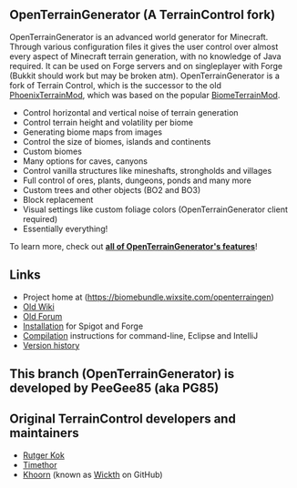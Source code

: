 ##  OpenTerrainGenerator (A TerrainControl fork)

OpenTerrainGenerator is an advanced world generator for Minecraft. Through various configuration files it gives the user control over almost every aspect of Minecraft terrain generation, with no knowledge of Java required. It can be used on Forge servers and on singleplayer with Forge (Bukkit should work but may be broken atm). OpenTerrainGenerator is a fork of Terrain Control, which is the successor to the old <a href="http://www.minecraftforum.net/topic/313991-phoenixterrainmod/">PhoenixTerrainMod</a>, which was based on the popular <a href="http://www.minecraftforum.net/topic/71565-biomemod/">BiomeTerrainMod</a>. 

<ul>
<li>Control horizontal and vertical noise of terrain generation</li>
<li>Control terrain height and volatility per biome</li>
<li>Generating biome maps from images</li>
<li>Control the size of biomes, islands and continents</li>
<li>Custom biomes</li>
<li>Many options for caves, canyons</li>
<li>Control vanilla structures like mineshafts, strongholds and villages</li>
<li>Full control of ores, plants, dungeons, ponds and many more</li>
<li>Custom trees and other objects (BO2 and BO3)</li>
<li>Block replacement</li>
<li>Visual settings like custom foliage colors (OpenTerrainGenerator client required)</li>
<li>Essentially everything!</li>
</ul>
To learn more, check out <a href="https://biomebundle.wixsite.com/openterraingen"><strong>all of OpenTerrainGenerator's features</strong></a>!

## Links
* Project home at (https://biomebundle.wixsite.com/openterraingen)
* [Old Wiki](https://github.com/MCTCP/TerrainControl/wiki/)
* [Old Forum](http://forum.mctcp.com/)
* [Installation](https://github.com/MCTCP/TerrainControl/wiki/Installation-instructions) for Spigot and Forge
* [Compilation](./COMPILING.md) instructions for command-line, Eclipse and IntelliJ
* [Version history](https://github.com/MCTCP/TerrainControl/wiki/Version-history)

## This branch (OpenTerrainGenerator) is developed by PeeGee85 (aka PG85)

## Original TerrainControl developers and maintainers
* <a href="https://github.com/rutgerkok">Rutger Kok</a>
* <a href="https://github.com/Timethor">Timethor</a>
* <a href="http://dev.bukkit.org/profiles/Khoorn/">Khoorn</a> (known as <a href="https://github.com/Wickth">Wickth</a> on GitHub)
